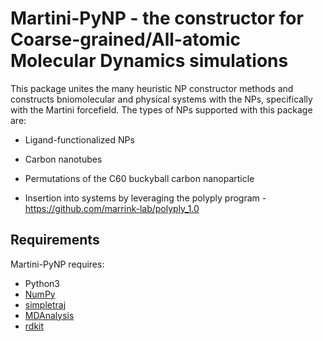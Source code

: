 # Martini-PyNP - the constructor for Coarse-grained/All-atomic Molecular Dynamics simulations

This package unites the many heuristic NP constructor methods and constructs bniomolecular and physical systems with the NPs, specifically with the Martini forcefield. The types
of NPs supported with this package are:

- Ligand-functionalized NPs

- Carbon nanotubes 

- Permutations of the C60 buckyball carbon nanoparticle

- Insertion into systems by leveraging the polyply program - https://github.com/marrink-lab/polyply_1.0


## Requirements
Martini-PyNP requires:
* Python3
* [NumPy](http://www.numpy.org/)
* [simpletraj](https://github.com/arose/simpletraj)
* [MDAnalysis](https://www.mdanalysis.org/)
* [rdkit](https://www.rdkit.org/)
